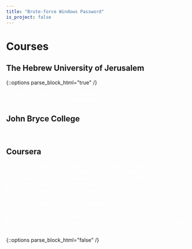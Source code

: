 ```yaml
---
title: "Brute-force Windows Password"
is_project: false
---
```

<script type="text/x-mathjax-config">
MathJax.Hub.Config({
    tex2jax: {
        inlineMath: [['$','$'], ['\\(','\\)']],
        skipTags: ['script', 'noscript', 'style', 'textarea', 'pre'] // removed 'code' entry
    }
});
MathJax.Hub.Queue(function() {
    var all = MathJax.Hub.getAllJax(), i;
    for(i = 0; i < all.length; i += 1) {
        all[i].SourceElement().parentNode.className += ' has-jax';
    }
});
</script>
<script type="text/javascript" src="https://cdnjs.cloudflare.com/ajax/libs/mathjax/2.7.4/MathJax.js?config=TeX-AMS_HTML-full">
</script>
<style>
a    {color: red;}
details {color: white;}
details > summary {
  border: none;
  cursor: pointer;
}
details > *:not(summary){
  margin-left: 2em;
}
code.has-jax {font: inherit; font-size: 100%; background: inherit; border: inherit;}
</style>

# Courses

## The Hebrew University of Jerusalem

{::options parse_block_html="true" /}

<details><summary markdown="span">**Master Degree** of Mathematics</summary>
* M.Sc Thesis - [Generators for Finite Index Subgroups of $$\mathrm{SL}_{n}\left(\mathcal{O}_{k}\right)$$](Thesis.pdf)
* Fundamental Concepts in Representation Theory
* Fundamental Concepts in  Commutative Algebra
* Fundamental Concepts in Analysis
* Workshop for Graduate Students
* Advanced Algebra Seminar
* Game Theory
* Metric Embedding Theory & its Algorithmic Applications
* Harmonic Analysis
* Topological Methods in Free Groups
* Topics in Number Theory and Algebraic Geometry
* Topics in Group Theory
</details>
<details><summary markdown="span">**Bachelor Degree** of Mathematics & Physics</summary>
  <details><summary markdown="span">Mathematics Courses</summary>
* Infinitesimal Calculus (1)
* Infinitesimal Calculus (2)
* Advanced Infinitesimal Calculus (1)
* Advanced Infinitesimal Calculus (2)
* Complex Variables and Applications
* Ordinary Differential Equations
* Introduction to Partial Differential Equations
* Equations of Mathematical Physics
* Linear Algebra (1)
* Linear Algebra (2)
* Algebraic Structures (1)
* Algebraic Structures (2)
* Mathematical Methods I
* Mathematical Methods II
* Probability Theory and Applications
* Introduction to Topology
* Measure Theory
* Mathematical Logic
* Set Theory
* History of Mathematics
</details>
<details><summary markdown="span">Physics Courses</summary>
* C++ Programming and Matlab
* Mechanics and Special Relativity
* Electricity and Magnetism
* Thermal Physics
* Waves and Optics
* Analytical Mechanics
* Quantum Theory I
* Quantum Theory II
* Intro. to Statistical Physics
* Physics Lab A
* Physics Lab B
* Physics Lab C
* Basic Ideas of Modern Physics
* Intro to Elementary Particles
* Astrophysics and Cosmology
* Nuclear Physics
</details>
</details>

## John Bryce College
<details><summary markdown="span">**Professional Certificate** in .NET Development (+350 Hours)</summary>
* Object Oriented Programming
* .NET Framework
* Basic C# Programing
* Advanced C# Programing
* ASP.NET Core
* JavaScript
* SQL & SQL Server
* HTML5 & CSS3
</details>

## Coursera
<details><summary markdown="span">**Specialization** in  Deep Learning _by deeplearning.ai_ (+00 Hours)</summary>
* A
* B
</details>
<details><summary markdown="span">**Specialization** in TensorFlow _by deeplearning.ai_ (+00 Hours)</summary>
* A
* B
</details>
<details><summary markdown="span">**Specialization** in Advanced Data Science _by IBM_ (+00 Hours)</summary>
* A
* B
</details>
<details><summary markdown="span">**Specialization** in AI Foundations for Business _by IBM_ (+00 Hours)</summary>
* A
* B
</details>
<details><summary markdown="span">**Specialization** in Key Technologies for Business _by IBM_ (+30 Hours)</summary>
  <details><summary markdown="span">**Certificate** in Introduction to Cloud Computing (+12 Hours)</summary>
* Overview of Cloud Computing (3 Hours)
* Cloud Computing Models (2 Hours)
* Components of Cloud Computing (2 Hours)
* Emergent Trends and Practices (2 Hours)
* Cloud Security and Monitoring, Case Studies, and Jobs (3 Hours)
</details>
  <details><summary markdown="span">**Certificate** in Introduction to Artificial Intelligence (+8 Hours)</summary>
* What is AI? Applications and Examples of AI (1 Hours)
* AI Concepts, Terminology, and Application Areas (2 Hours)
* AI: Issues, Concerns and Ethical Considerations (2 Hours)
* The Future with AI, and AI in Action (3 Hours)
</details>
  <details><summary markdown="span">**Certificate** in What is Data Science (+10 Hours)</summary>
* Defining Data Science and What Data Scientists Do (3 Hours)
* Data Science Topics (3 Hours)
* Data Science in Business (4 Hours)
</details>
</details>
<details><summary markdown="span">**Professional Certificate** in  Applied AI _by IBM_ (+83 Hours)</summary>
  <details><summary markdown="span">**Certificate** in Introduction to Artificial Intelligence (+8 Hours)</summary>
* What is AI? Applications and Examples of AI (1 Hours)
* AI Concepts, Terminology, and Application Areas (2 Hours)
* AI: Issues, Concerns and Ethical Considerations (2 Hours)
* The Future with AI, and AI in Action (3 Hours)
</details>
  <details><summary markdown="span">**Certificate** in Getting Started with AI using IBM Watson (+10 Hours)</summary>
* Watson AI Overview (2 Hours)
* Watson AI Services (3 Hours)
* More Watson AI Services (2 Hours)
* Watson in Action (3 Hours)
</details>
  <details><summary markdown="span">**Certificate** in Building AI Powered Chatbots Without Programming (+8 Hours)</summary>
* Introduction (1 Hours)
* Intents (1 Hours)
* Entities (1 Hours)
* Dialog (1 Hours)
* Deployment (1 Hours)
* Context Variables & Slots (1 Hours)
* Digressions (1 Hours)
</details>
  <details><summary markdown="span">**Certificate** in Python for Data Science and AI (+29 Hours)</summary>
* Python Basics (4 Hours)
* Python Data Structures (6 Hours)
* Python Programming Fundamentals (7 Hours)
* Working with Data in Python (10 Hours)
* Analyzing US Economic Data and Building a Dashboard (2 Hours)
</details>
  <details><summary markdown="span">**Certificate** in Building AI Applications with Watson APIs (+13 Hours)</summary>
* Introduction(1 Hours)
* Watson Discovery(1 Hours)
* Building the Chatbot(1 Hours)
* Giving it a Voice(1 Hours)
* Deployment(1 Hours)
* Project (8 Hours)
</details>
  <details><summary markdown="span">**Certificate** in Introduction to Computer Vision with Watson and OpenCV (+15 Hours)</summary>
* Introduction to Computer Vision (1 Hours)
* Image Classification with IBM Watson (1 Hours)
* Custom Classifiers with Watson Visual Recognition (1 Hours)
* Image Processing using IBM Watson and Python (3 Hours)
* Image Processing using OpenCV and Python (4 Hours)
* Project: Building a Web-Based Computer Vision App using IBM Cloud (5 Hours)
</details>
</details>
<details><summary markdown="span">**Certificate** in Machine Learning _by Stanford_ (+60 Hours)</summary>
* Introduction (2 Hours)
* Linear Regression with One Variable (2 Hours)
* Linear Algebra Review (2 Hours)
* Linear Regression with Multiple Variables (3 Hours)
* Octave/Matlab Tutorial (5 Hours)
* Logistic Regression (2 Hours)
* Regularization (5 Hours)
* Neural Networks: Representation (5 Hours)
* Neural Networks: Learning (5 Hours)
* Advice for Applying Machine Learning (5 Hours)
* Machine Learning System Design (2 Hours)
* Support Vector Machines (5 Hours)
* Unsupervised Learning (1 Hours)
* Dimensionality Reduction (5 Hours)
* Anomaly Detection (2 Hours)
* Recommender Systems (5 Hours)
* Large Scale Machine Learning (2 Hours)
* Application Example: Photo OCR (2 Hours)
</details>
<details><summary markdown="span">**Certificate** in Practical Deep Learning _by Intel_ (+16 Hours)</summary>
* Introduction to Deep Learning and Deep Learning Basics (5 Hours)
* Convolutional Neural Networks (CNN), Fine-Tuning and Detection (4 Hours)
* Recurrent Neural Networks (RNN) (3 Hours)
* Training Tips and Multinode Distributed Training (2 Hours)
* Hot Research and Intel's Roadmap (2 Hours)
</details>
<details><summary markdown="span">**Certificate** in Computer Vision _by University at Buffalo & The State University of New York_ (+14 Hours)</summary>
* Computer Vision Overview (4 Hours)
* Color, Light, & Image Formation (5 Hours)
* Low-, Mid- & High-Level Vision (3 Hours)
* Mathematics for Computer Vision (2 Hours)
</details>

{::options parse_block_html="false" /}
